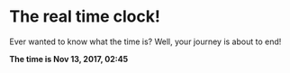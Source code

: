 # The real time clock!

Ever wanted to know what the time is? Well, your journey is about to end!

**The time is Nov 13, 2017, 02:45**